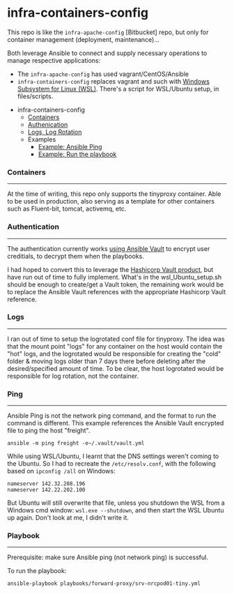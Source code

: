 # infra-containers-config
This repo is like the `infra-apache-config` [Bitbucket] repo, but only for container management (deployment, maintenance)...  

Both leverage Ansible to connect and supply necessary operations to manage respective applications:
* The `infra-apache-config` has used vagrant/CentOS/Ansible
* `infra-containers-config` replaces vagrant and such with [Windows Subsystem for Linux (WSL)](https://docs.microsoft.com/en-us/windows/wsl/about).  There's a script for WSL/Ubuntu setup, in files/scripts.

- infra-containers-config
  - [Containers](#containers)
  - [Authenication](#authentication)
  - [Logs, Log Rotation](#logs)
  - Examples
    - [Example: Ansible Ping](#ping)
    - [Example: Run the playbook](#playbook)

### Containers
---
At the time of writing, this repo only supports the tinyproxy container.  Able to be used in production, also serving as a template for other containers such as Fluent-bit, tomcat, activemq, etc.

### Authentication
---
The authentication currently works [using Ansible Vault](https://docs.ansible.com/ansible/latest/user_guide/vault.html) to encrypt user creditials, to decrypt them when the playbooks.  

I had hoped to convert this to leverage the [Hashicorp Vault product](https://www.vaultproject.io/), but have run out of time to fully implement.  What's in the wsl_Ubuntu_setup.sh should be enough to create/get a Vault token, the remaining work would be to replace the Ansible Vault references with the appropriate Hashicorp Vault reference.

### Logs
---
I ran out of time to setup the logrotated conf file for tinyproxy.  The idea was that the mount point "logs" for any container on the host would contain the "hot" logs, and the logrotated would be responsible for creating the "cold" folder & moving logs older than 7 days there before deleting after the desired/specified amount of time.  To be clear, the host logrotated would be responsible for log rotation, not the container.

### Ping
---
Ansible Ping is not the network ping command, and the format to run the command is different.  This example references the Ansible Vault encrypted file to ping the host "freight".

```
ansible -m ping freight -e~/.vault/vault.yml
```
While using WSL/Ubuntu, I learnt that the DNS settings weren't coming to the Ubuntu.  So I had to recreate the `/etc/resolv.conf`, with the following based on `ipconfig /all` on Windows:

```
nameserver 142.32.208.196
nameserver 142.22.202.100
```
But Ubuntu will still overwrite that file, unless you shutdown the WSL from a Windows cmd window: `wsl.exe --shutdown`, and then start the WSL Ubuntu up again. Don't look at me, I didn't write it.

### Playbook
---
Prerequisite: make sure Ansible ping (not network ping) is successful.

To run the playbook:
```
ansible-playbook playbooks/forward-proxy/srv-nrcpod01-tiny.yml
```
